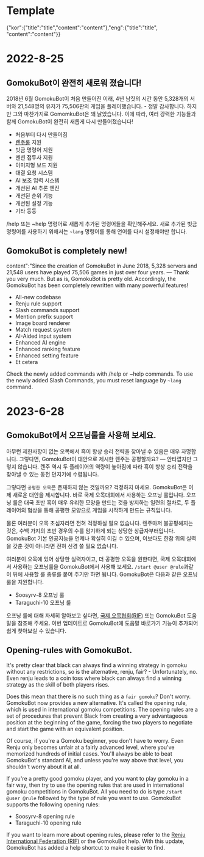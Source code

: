 # Template
{"kor":{"title":"title","content":"content"},"eng":{"title":"title", "content":"content"}}

# 2022-8-25

## GomokuBot이 완전히 새로워 졌습니다!
2018년 6월 GomokuBot이 처음 만들어진 이래, 4년 남짓의 시간 동안 5,328개의 서버와 21,548명의 유저가 75,506판의 게임을 플레이했습니다. - 정말 감사합니다. 하지만 그와 마찬가지로 GomomkuBot은 꽤 낡았습니다. 이에 따라, 여러 강력한 기능들과 함께 GomokuBot이 완전히 새롭게 다시 만들어졌습니다!

 * 처음부터 다시 만들어짐
 * [렌주룰](https://www.renju.net/rules/) 지원
 * 빗금 명령어 지원
 * 멘션 접두사 지원
 * 이미지형 보드 지원
 * 대결 요청 시스템
 * AI 보조 입력 시스템
 * 개선된 AI 추론 엔진
 * 개선된 순위 기능
 * 개선된 설정 기능
 * 기타 등등

/help 또는 ~help 명령어로 새롭게 추가된 명령어들을 확인해주세요. 새로 추가된 빗금 명령어를 사용하기 위해서는 ``~lang`` 명령어를 통해 언어를 다시 설정해야만 합니다.

## GomokuBot is completely new!

content":"Since the creation of GomokuBot in June 2018, 5,328 servers and 21,548 users have played 75,506 games in just over four years. — Thank you very much. But as is, GomokuBot is pretty old. Accordingly, the GomokuBot has been completely rewritten with many powerful features!

 * All-new codebase
 * Renju rule support
 * Slash commands support
 * Mention prefix support
 * Image board renderer
 * Match request system
 * AI-Aided input system
 * Enhanced AI engine
 * Enhanced ranking feature
 * Enhanced setting feature
 * Et cetera

Check the newly added commands with /help or ~help commands. To use the newly added Slash Commands, you must reset language by ``~lang`` command.

# 2023-6-28

## GomokuBot에서 오프닝룰을 사용해 보세요.
아무런 제한사항이 없는 오목에서 흑이 항상 승리 전략을 찾아낼 수 있음은 매우 자명합니다. 그렇다면, GomokuBot이 대안으로 제시한 렌주는 공평할까요? — 안타깝지만 그렇지 않습니다. 렌주 역시 두 플레이어의 역량이 높아짐에 따라 흑이 항상 승리 전략을 찾아낼 수 있는 동전 던지기에 수렴됩니다.

그렇다면 ``공평한 오목``은 존재하지 않는 것일까요? 걱정하지 마세요. GomokuBot은 이제 새로운 대안을 제시합니다. 바로 국제 오목대회에서 사용하는 오프닝 룰입니다. 오프닝 룰은 대국 초반 흑이 매우 유리한 모양을 만드는 것을 방지하는 일련의 절차로, 두 플레이어의 협상을 통해 공평한 모양으로 게임을 시작하게 만드는 규칙입니다.

물론 여러분이 오목 초심자라면 전혀 걱정하실 필요 없습니다. 렌주마저 불공평해지는 것은, 수백 가지의 초반 경우의 수를 암기하게 되는 상당한 상급자부터입니다. GomokuBot 기본 인공지능을 언제나 확실히 이길 수 있으며, 이보다도 한참 위의 실력을 갖춘 것이 아니라면 전혀 신경 쓸 필요 없습니다.

여러분이 오목에 있어 상당한 실력자이고, 더 공평한 오목을 원한다면, 국제 오목대회에서 사용하는 오프닝룰을 GomokuBot에서 사용해 보세요. ``/start @user @rule``과같이 뒤에 사용할 룰 종류를 붙여 주기만 하면 됩니다. GomokuBot은 다음과 같은 오프닝 룰을 지원합니다.

 * Soosyrv-8 오프닝 룰
 * Taraguchi-10 오프닝 룰

오프닝 룰에 대해 자세히 알아보고 싶다면, [국제 오목협회(RIF)](https://www.renju.net/) 또는 GomokuBot 도움말을 참조해 주세요. 이번 업데이트로 GomokuBot에 도움말 바로가기 기능이 추가되어 쉽게 찾아보실 수 있습니다.

## Opening-rules with GomokuBot.
It's pretty clear that black can always find a winning strategy in gomoku without any restrictions, so is the alternative, renju, fair? - Unfortunately, no. Even renju leads to a coin toss where black can always find a winning strategy as the skill of both players rises.

Does this mean that there is no such thing as a ``fair gomoku``? Don't worry. GomokuBot now provides a new alternative. It's called the opening rule, which is used in international gomoku competitions. The opening rules are a set of procedures that prevent Black from creating a very advantageous position at the beginning of the game, forcing the two players to negotiate and start the game with an equivalent position.

Of course, if you're a Gomoku beginner, you don't have to worry. Even Renju only becomes unfair at a fairly advanced level, where you've memorized hundreds of initial cases. You'll always be able to beat GomokuBot's standard AI, and unless you're way above that level, you shouldn't worry about it at all.

If you're a pretty good gomoku player, and you want to play gomoku in a fair way, then try to use the opening rules that are used in international gomoku competitions in GomokuBot. All you need to do is type ``/start @user @rule`` followed by the type of rule you want to use. GomokuBot supports the following opening rules:

 * Soosyrv-8 opening rule
 * Taraguchi-10 opening rule

If you want to learn more about opening rules, please refer to the [Renju International Federation (RIF)](https://www.renju.net/) or the GomokuBot help. With this update, GomokuBot has added a help shortcut to make it easier to find.
